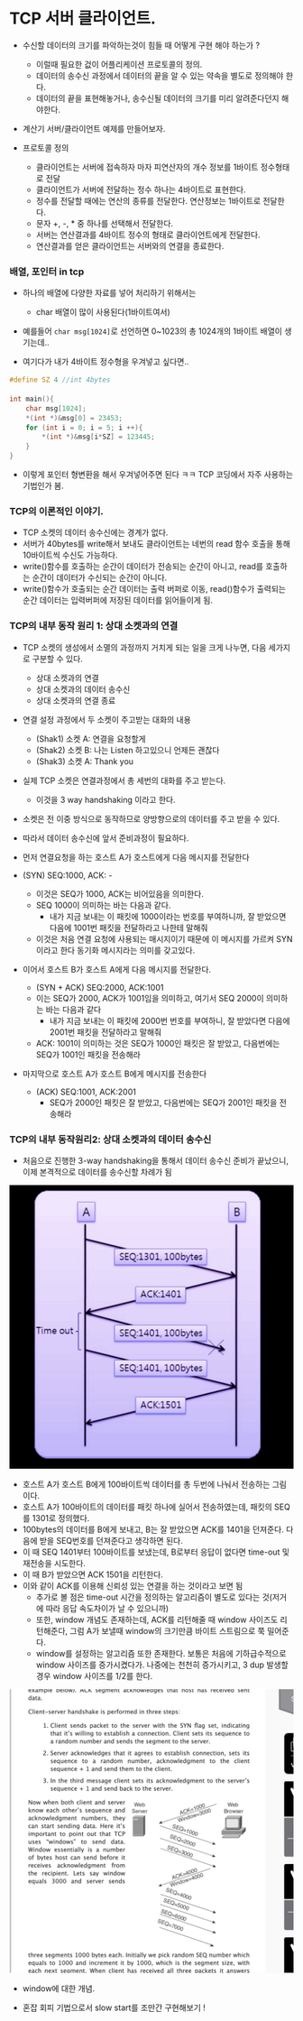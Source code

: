 # TCP 서버 클라이언트.

- 수신할 데이터의 크기를 파악하는것이 힘들 때 어떻게 구현 해야 하는가 ?
    - 이럴때 필요한 겂이 어플리케이션 프로토콜의 정의.
    - 데이터의 송수신 과정에서 데이터의 끝을 알 수 있는 약속을 별도로 정의해야 한다.
    - 데이터의 끝을 표현해놓거나, 송수신될 데이터의 크기를 미리 알려준다던지 해야한다.

- 계산기 서버/클라이언트 예제를 만들어보자.

- 프로토콜 정의
    - 클라이언트는 서버에 접속하자 마자 피연산자의 개수 정보를 1바이트 정수형태로 전달
    - 클라이언트가 서버에 전달하는 정수 하나는 4바이트로 표현한다.
    - 정수를 전달할 때에는 연산의 종류를 전달한다. 연산정보는 1바이트로 전달한다.
    - 문자 +, -, * 중 하나를 선택해서 전달한다.
    - 서버는 연산결과를 4바이트 정수의 형태로 클라이언트에게 전달한다.
    - 연산결과를 얻은 클라이언트는 서버와의 연결을 종료한다.


### 배열, 포인터 in tcp

- 하나의 배열에 다양한 자료를 넣어 처리하기 위해서는
    - char 배열이 많이 사용된다(1바이트여서)

- 예를들어 `char msg[1024]`로 선언하면 0~1023의 총 1024개의 1바이트 배열이 생기는데..
- 여기다가 내가 4바이트 정수형을 우겨넣고 싶다면..

```c
#define SZ 4 //int 4bytes

int main(){
    char msg[1024];
    *(int *)&msg[0] = 23453;
    for (int i = 0; i = 5; i ++){
        *(int *)&msg[i*SZ] = 123445;
    }
}
```

- 이렇게 포인터 형변환을 해서 우겨넣어주면 된다 ㅋㅋ TCP 코딩에서 자주 사용하는 기법인가 봄.


### TCP의 이론적인 이야기.

- TCP 소켓의 데이터 송수신에는 경계가 없다.
- 서버가 40bytes를 write해서 보내도 클라이언트는 네번의 read 함수 호출을 통해 10바이트씩 수신도 가능하다.
- write()함수를 호출하는 순간이 데이터가 전송되는 순간이 아니고, read를 호출하는 순간이 데이터가 수신되는 순간이 아니다.
- write()함수가 호출되는 순간 데이터는 출력 버퍼로 이동, read()함수가 출력되는 순간 데이터는 입력버퍼에 저장된 데이터를 읽어들이게 됨.

### TCP의 내부 동작 원리 1: 상대 소켓과의 연결
- TCP 소켓의 생성에서 소멸의 과정까지 거치게 되는 일을 크게 나누면, 다음 세가지로 구분할 수 있다.
    - 상대 소켓과의 연결
    - 상대 소켓과의 데이터 송수신
    - 상대 소켓과의 연결 종료

- 연결 설정 과정에서 두 소켓이 주고받는 대화의 내용
    - (Shak1) 소켓 A: 연결을 요청할게
    - (Shak2) 소켓 B: 나는 Listen 하고있으니 언제든 괜찮다
    - (Shak3) 소켓 A: Thank you 
- 실제 TCP 소켓은 연결과정에서 총 세번의 대화를 주고 받는다.
    - 이것을 3 way handshaking 이라고 한다.
- 소켓은 전 이중 방식으로 동작하므로 양방향으로의 데이터를 주고 받을 수 있다.
- 따라서 데이터 송수신에 앞서 준비과정이 필요하다.
- 먼저 연결요청을 하는 호스트 A가 호스트에게 다음 메시지를 전달한다

- (SYN) SEQ:1000, ACK: -
    - 이것은 SEQ가 1000, ACK는 비어있음을 의미한다.
    - SEQ 1000이 의미하는 바는 다음과 같다.
        - 내가 지금 보내는 이 패킷에 1000이라는 번호를 부여하니까, 잘 받았으면 다음에 1001번 패킷을 전달하라고 나한테 말해줘
    - 이것은 처음 연결 요청에 사용되는 매시지이기 때문에 이 메시지를 가르켜 SYN이라고 한다 동기화 메시지라는 의미를 갖고있다.
- 이어서 호스트 B가 호스트 A에게 다음 메시지를 전달한다.
    - (SYN + ACK) SEQ:2000, ACK:1001
    - 이는 SEQ가 2000, ACK가 1001임을 의미하고, 여기서 SEQ 2000이 의미하는 바는 다음과 같다
        - 내가 지금 보내는 이 패킷에 2000번 번호를 부여하니, 잘 받았다면 다음에 2001번 패킷을 전달하라고 말해줘
    - ACK: 1001이 의미하는 것은 SEQ가 1000인 패킷은 잘 받았고, 다음번에는 SEQ가 1001인 패킷을 전송해라

- 마지막으로 호스트 A가 호스트 B에게 메시지를 전송한다
    - (ACK) SEQ:1001, ACK:2001
        - SEQ가 2000인 패킷은 잘 받았고, 다음번에는 SEQ가 2001인 패킷을 전송해라

### TCP의 내부 동작원리2: 상대 소켓과의 데이터 송수신
- 처음으로 진행한 3-way handshaking을 통해서 데이터 송수신 준비가 끝났으니, 이제 본격적으로 데이터를 송수신할 차례가 됨

![1](images/1.png)

- 호스트 A가 호스트 B에게 100바이트씩 데이터를 총 두번에 나눠서 전송하는 그림이다.
- 호스트 A가 100바이트의 데이터를 패킷 하나에 실어서 전송하였는데, 패킷의 SEQ를 1301로 정의했다. 
- 100bytes의 데이터를 B에게 보내고,  B는 잘 받았으면 ACK를 1401을 던져준다. 다음에 받을 SEQ번호를 던져준다고 생각하면 된다.
- 이 때 SEQ 1401부터 100바이트를 보냈는데, B로부터 응답이 없다면 time-out 및 재전송을 시도한다.
- 이 때 B가 받았으면 ACK 1501을 리턴한다.
- 이와 같이 ACK를 이용해 신뢰성 있는 연결을 하는 것이라고 보면 됨
    - 추가로 볼 점은 time-out 시간을 정의하는 알고리즘이 별도로 있다는 것(저거에 따라 응답 속도차이가 날 수 있으니까)
    - 또한, window 개념도 존재하는데, ACK를 리턴해줄 때 window 사이즈도 리턴해준다, 그럼 A가 보낼때 window의 크기만큼 바이트 스트림으로 쭉 밀어준다. 
    - window를 설정하는 알고리즘 또한 존재한다. 보통은 처음에 기하급수적으로 window 사이즈를 증가시켰다가. 나중에는 천천히 증가시키고, 3 dup 발생할 경우 window 사이즈를 1/2를 한다.
    

![2](images/2.png)

- window에 대한 개념.

- 혼잡 회피 기법으로서 slow start를 조만간 구현해보기 !
